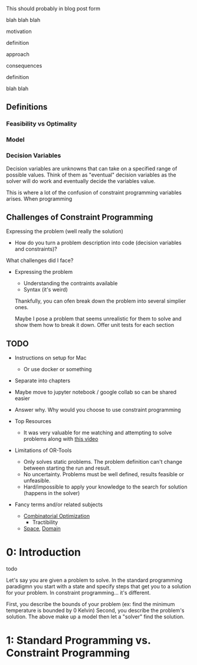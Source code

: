 This should probably in blog post form

blah blah blah 

motivation

definition

approach

consequences

definition

blah blah

## Definitions

### Feasibility vs Optimality

### Model


### Decision Variables
Decision variables are unknowns that can take on a specified range of possible values. Think of them as "eventual" decision variables as the solver will do work and eventually decide the variables value.

This is where a lot of the confusion of constraint programming variables arises. When programming 

## Challenges of Constraint Programming

Expressing the problem (well really the solution)
 - How do you turn a problem description into code (decision variables and constraints)?


What challenges did I face?
 - Expressing the problem
    - Understanding the contraints available
    - Syntax (it's weird)
 
    Thankfully, you can ofen break down the problem into several simplier ones.

    Maybe I pose a problem that seems unrealistic for them to solve and show them how to break it down.
    Offer unit tests for each section


## TODO
 - Instructions on setup for Mac
    - Or use docker or something

 - Separate into chapters
 - Maybe move to jupyter notebook / google collab so can be shared easier

 - Answer why. Why would you choose to use constraint programming

 - Top Resources
    - It was very valuable for me watching and attempting to solve problems along with [this video](https://www.youtube.com/watch?v=hod0L0zfnZs)

 - Limitations of OR-Tools
    - Only solves static problems. The problem definition can't change between starting the run and result.
    - No uncertainty. Problems must be well defined, results feasible or unfeasible. 
    - Hard/impossible to apply your knowledge to the search for solution (happens in the solver)

 - Fancy terms and/or related subjects
    - [Combinatorial Optimization](https://en.wikipedia.org/wiki/Combinatorial_optimization)
        - Tractibility
    - [Space](https://en.wikipedia.org/wiki/Space_(mathematics)), [Domain](https://en.wikipedia.org/wiki/Domain_(mathematical_analysis))



# 0: Introduction
todo

Let's say you are given a problem to solve. In the standard programming paradigmn you start with a state and specify steps that get you to a solution for your problem. In constraint programming... it's different.

First, you describe the bounds of your problem (ex: find the minimum temperature is bounded by 0 Kelvin) 
Second, you describe the problem's solution.
The above make up a model then let a "solver" find the solution. 




# 1: Standard Programming vs. Constraint Programming